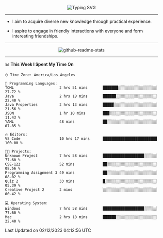<p align="center">
  <img src="https://readme-typing-svg.demolab.com?font=Fira+Code&weight=500&size=32&duration=2500&pause=1600&center=true&vCenter=true&random=false&width=1024&height=64&lines=Hi+there+%F0%9F%91%8B;I'm+delighted+you+could+make+it+here+%F0%9F%8E%89;I'm+Harry%2C+a+college+student+still+finding+my+way" alt="Typing SVG" />
</p>


---


- I aim to acquire diverse new knowledge through practical experience.

- I aspire to engage in friendly interactions with everyone and form interesting friendships.


---


<p align="center">
  <img src="https://github-readme-stats.vercel.app/api?username=Harry-Jing&show_icons=true" alt="github-readme-stats"/>
</p>


---

<!--START_SECTION:waka-->
📊 **This Week I Spent My Time On** 

```text
🕑︎ Time Zone: America/Los_Angeles

💬 Programming Languages: 
TOML                     2 hrs 51 mins       ███████░░░░░░░░░░░░░░░░░░   27.72 % 
Java                     2 hrs 18 mins       ██████░░░░░░░░░░░░░░░░░░░   22.40 % 
Java Properties          2 hrs 13 mins       █████░░░░░░░░░░░░░░░░░░░░   21.56 % 
JSON                     1 hr 10 mins        ███░░░░░░░░░░░░░░░░░░░░░░   11.43 % 
YAML                     48 mins             ██░░░░░░░░░░░░░░░░░░░░░░░   07.85 % 

🔥 Editors: 
VS Code                  10 hrs 17 mins      █████████████████████████   100.00 % 

🐱‍💻 Projects: 
Unknown Project          7 hrs 58 mins       ███████████████████░░░░░░   77.60 % 
CSE-122                  52 mins             ██░░░░░░░░░░░░░░░░░░░░░░░   08.56 % 
Programming Assignment 3 49 mins             ██░░░░░░░░░░░░░░░░░░░░░░░   08.02 % 
Quiz 2                   33 mins             █░░░░░░░░░░░░░░░░░░░░░░░░   05.39 % 
Creative Project 2       2 mins              ░░░░░░░░░░░░░░░░░░░░░░░░░   00.42 % 

💻 Operating System: 
Windows                  7 hrs 58 mins       ███████████████████░░░░░░   77.60 % 
Mac                      2 hrs 18 mins       ██████░░░░░░░░░░░░░░░░░░░   22.40 % 
```


 Last Updated on 02/12/2023 04:12:56 UTC
<!--END_SECTION:waka-->
